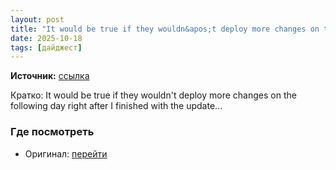 ```yaml
---
layout: post
title: "It would be true if they wouldn&apos;t deploy more changes on the following day right after I  [...]"
date: 2025-10-18
tags: [дайджест]
---
```


**Источник:** [ссылка](https://t.me/StockSubmitter/154379)

Кратко: It would be true if they wouldn't deploy more changes on the following day right after I finished with the update...

### Где посмотреть
- Оригинал: [перейти]({link})
